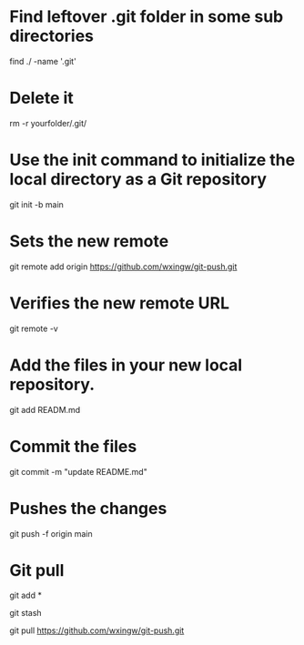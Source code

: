 # Find leftover .git folder in some sub directories 

find ./ -name '.git'

# Delete it

rm -r yourfolder/.git/

# Use the init command to initialize the local directory as a Git repository

git init -b main

# Sets the new remote

git remote add origin https://github.com/wxingw/git-push.git

# Verifies the new remote URL

git remote -v

# Add the files in your new local repository. 

git add READM.md

# Commit the files 

git commit -m "update README.md"

# Pushes the changes

git push -f origin main

# Git pull

git add *
 
git stash

git pull https://github.com/wxingw/git-push.git
